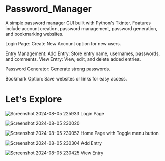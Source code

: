 
# Password_Manager

A simple password manager GUI built with Python's Tkinter. Features include account creation, password management, password generation, and bookmarking websites.

Login Page:
  Create New Account option for new users.
  
Entry Management:
  Add Entry: Store entry name, usernames, passwords, and comments.
  View Entry: View, edit, and delete added entries.

Password Generator:
  Generate strong passwords.
  
Bookmark Option:
  Save websites or links for easy access.

# Let's Explore
![Screenshot 2024-08-05 225933](https://github.com/user-attachments/assets/3512007f-3e7b-46a2-9d7e-40bbd4bd2744)
                                      Login Page
                            
![Screenshot 2024-08-05 230020](https://github.com/user-attachments/assets/50d5010b-b644-4403-ad9a-1dd142f18337)

![Screenshot 2024-08-05 230052](https://github.com/user-attachments/assets/414aca7e-5b15-4cca-a1ad-93c33ff92d23)
                              Home Page with Toggle menu button

![Screenshot 2024-08-05 230304](https://github.com/user-attachments/assets/6758991b-b7d3-4642-a912-eccea7fdb57b)
                                      Add Entry

![Screenshot 2024-08-05 230425](https://github.com/user-attachments/assets/689f6268-b4a3-4a68-a6f7-82051347bafd)
                                      View Entry


